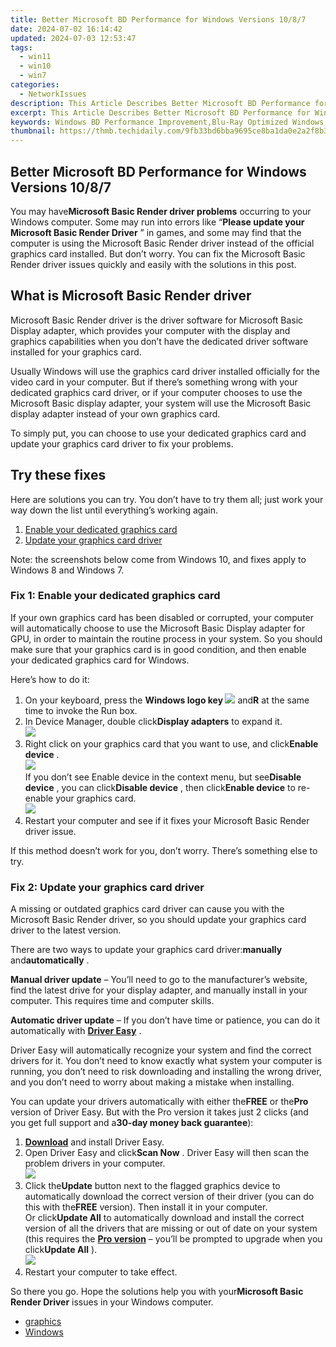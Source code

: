 ```yaml
---
title: Better Microsoft BD Performance for Windows Versions 10/8/7
date: 2024-07-02 16:14:42
updated: 2024-07-03 12:53:47
tags:
  - win11
  - win10
  - win7
categories:
  - NetworkIssues
description: This Article Describes Better Microsoft BD Performance for Windows Versions 10/8/7
excerpt: This Article Describes Better Microsoft BD Performance for Windows Versions 10/8/7
keywords: Windows BD Performance Improvement,Blu-Ray Optimized Windows 10/8/7,Windows Versions 10/8/7 Performance Comparison,Best BD Players for Windows OS,Compatibility of BD Disc with Windows Versions 8/7/10,Blu-Ray Disc Performance Enhancements in Windows,Upgraded BD Playback Support for Windows 10/8/7
thumbnail: https://thmb.techidaily.com/9fb33bd6bba9695ce8ba1da0e2a2f8b35a76e62cf2e1d56812a41fc12ff7dc0c.jpg
---
```


## Better Microsoft BD Performance for Windows Versions 10/8/7

 You may have**Microsoft Basic Render driver problems** occurring to your Windows computer. Some may run into errors like “**Please update your Microsoft Basic Render Driver** ” in games, and some may find that the computer is using the Microsoft Basic Render driver instead of the official graphics card installed. But don’t worry. You can fix the Microsoft Basic Render driver issues quickly and easily with the solutions in this post.

## What is Microsoft Basic Render driver

 Microsoft Basic Render driver is the driver software for Microsoft Basic Display adapter, which provides your computer with the display and graphics capabilities when you don’t have the dedicated driver software installed for your graphics card.

 Usually Windows will use the graphics card driver installed officially for the video card in your computer. But if there’s something wrong with your dedicated graphics card driver, or if your computer chooses to use the Microsoft Basic display adapter, your system will use the Microsoft Basic display adapter instead of your own graphics card.

 To simply put, you can choose to use your dedicated graphics card and update your graphics card driver to fix your problems.

## Try these fixes

 Here are solutions you can try. You don’t have to try them all; just work your way down the list until everything’s working again.

1. [Enable your dedicated graphics card](#F1)
2. [Update your graphics card driver](#F2)

 Note: the screenshots below come from Windows 10, and fixes apply to Windows 8 and Windows 7.

### Fix 1: Enable your dedicated graphics card

 If your own graphics card has been disabled or corrupted, your computer will automatically choose to use the Microsoft Basic Display adapter for GPU, in order to maintain the routine process in your system. So you should make sure that your graphics card is in good condition, and then enable your dedicated graphics card for Windows.

Here’s how to do it:

1. On your keyboard, press the **Windows logo key ![](https://images.drivereasy.com/wp-content/uploads/2017/09/img_59b0b16974940.png)**  and**R** at the same time to invoke the Run box.
2. In Device Manager, double click**Display adapters** to expand it.  
![](https://images.drivereasy.com/wp-content/uploads/2018/11/img_5bdc1be34535d.jpg)
3. Right click on your graphics card that you want to use, and click**Enable device** .  
![](https://images.drivereasy.com/wp-content/uploads/2018/11/img_5bdc1d6521b36.jpg)  
 If you don’t see Enable device in the context menu, but see**Disable device** , you can click**Disable device** , then click**Enable device** to re-enable your graphics card.  
![](https://images.drivereasy.com/wp-content/uploads/2018/11/img_5bdc1d9a8d932.jpg)
4. Restart your computer and see if it fixes your Microsoft Basic Render driver issue.

 If this method doesn’t work for you, don’t worry. There’s something else to try.

### Fix 2: Update your graphics card driver

 A missing or outdated graphics card driver can cause you with the Microsoft Basic Render driver, so you should update your graphics card driver to the latest version.

 There are two ways to update your graphics card driver:**manually** and**automatically** .

**Manual driver update** – You’ll need to go to the manufacturer’s website, find the latest drive for your display adapter, and manually install in your computer. This requires time and computer skills.

**Automatic driver update** – If you don’t have time or patience, you can do it automatically with **[Driver Easy](https://tools.techidaily.com/drivereasy/download/)**  .

 Driver Easy will automatically recognize your system and find the correct drivers for it. You don’t need to know exactly what system your computer is running, you don’t need to risk downloading and installing the wrong driver, and you don’t need to worry about making a mistake when installing.

 You can update your drivers automatically with either the**FREE** or the**Pro** version of Driver Easy. But with the Pro version it takes just 2 clicks (and you get full support and a**30-day money back guarantee**):

1. **[Download](https://tools.techidaily.com/drivereasy/download/)**  and install Driver Easy.
2. Open Driver Easy and click**Scan Now** . Driver Easy will then scan the problem drivers in your computer.  
![](https://images.drivereasy.com/wp-content/uploads/2018/11/img_5bdc1e5a9d95a.jpg)
3. Click the**Update** button next to the flagged graphics device to automatically download the correct version of their driver (you can do this with the**FREE** version). Then install it in your computer.  
 Or click**Update All** to automatically download and install the correct version of all the drivers that are missing or out of date on your system (this requires the **[Pro version](https://tools.techidaily.com/drivereasy/download/)**  – you’ll be prompted to upgrade when you click**Update All** ).  
![](https://images.drivereasy.com/wp-content/uploads/2018/11/img_5bdc1e794ab50.jpg)
4. Restart your computer to take effect.

 So there you go. Hope the solutions help you with your**Microsoft Basic Render Driver** issues in your Windows computer.

* [graphics](https://tools.techidaily.com/drivereasy/download/)
* [Windows](https://tools.techidaily.com/drivereasy/download/)

<ins class="adsbygoogle"
     style="display:block"
     data-ad-format="autorelaxed"
     data-ad-client="ca-pub-7571918770474297"
     data-ad-slot="1223367746"></ins>



<ins class="adsbygoogle"
     style="display:block"
     data-ad-client="ca-pub-7571918770474297"
     data-ad-slot="8358498916"
     data-ad-format="auto"
     data-full-width-responsive="true"></ins>
